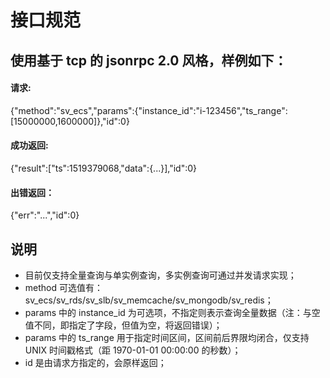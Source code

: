 # 接口规范
## 使用基于 tcp 的 jsonrpc 2.0 风格，样例如下：
#### 请求:
{"method":"sv_ecs","params":{"instance_id":"i-123456","ts_range":[15000000,1600000]},"id":0}

#### 成功返回:
{"result":["ts":1519379068,"data":{...}],"id":0}
#### 出错返回：
{"err":"...","id":0}

## 说明
- 目前仅支持全量查询与单实例查询，多实例查询可通过并发请求实现；
- method 可选值有：sv_ecs/sv_rds/sv_slb/sv_memcache/sv_mongodb/sv_redis；    
- params 中的 instance_id 为可选项，不指定则表示查询全量数据（注：与空值不同，即指定了字段，但值为空，将返回错误）；
- params 中的 ts_range 用于指定时间区间，区间前后界限均闭合，仅支持 UNIX 时间戳格式（距 1970-01-01 00:00:00 的秒数）；     
- id 是由请求方指定的，会原样返回；    

